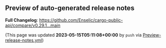 ## Preview of auto-generated release notes
<!-- Release notes generated using configuration in .github/release.yml at main -->



**Full Changelog**: https://github.com/Enselic/cargo-public-api/compare/v0.29.1...main


(This page was updated **2023-05-15T05:11:08+00:00** by `push` via [Preview-release-notes.yml](https://github.com/Enselic/cargo-public-api/actions/runs/4976734737))
